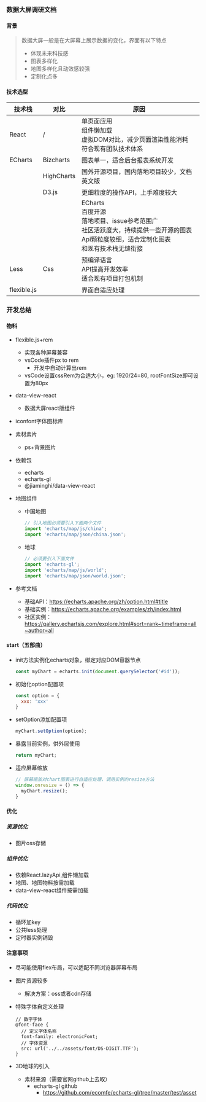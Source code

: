 ### 数据大屏调研文档

#### 背景

> 数据大屏一般是在大屏幕上展示数据的变化，界面有以下特点
>
> - 体现未来科技感
> - 图表多样化
> - 地图多样化且动效感较强
> - 定制化点多

#### 技术选型

| 技术栈      | 对比       | 原因                                                         |
| ----------- | ---------- | ------------------------------------------------------------ |
| React       | /          | 单页面应用<br />组件懒加载<br />虚拟DOM对比，减少页面渲染性能消耗<br />符合现有团队技术体系 |
| ECharts     | Bizcharts  | 图表单一，适合后台报表系统开发                               |
|             | HighCharts | 国外开源项目，国内落地项目较少，文档英文版                   |
|             | D3.js      | 更细粒度的操作API，上手难度较大                              |
|             |            | ECharts<br />百度开源<br />落地项目、issue参考范围广<br />社区活跃度大，持续提供一些开源的图表<br />Api颗粒度较细，适合定制化图表<br />和现有技术栈无缝衔接 |
| Less        | Css        | 预编译语言<br />API提高开发效率<br />适合现有项目打包机制    |
| flexible.js |            | 界面自适应处理                                               |

### 开发总结

#### 物料

- flexible.js+rem

  - 实现各种屏幕兼容
  - vsCode插件px to rem
    - 开发中自动计算出rem
  - vsCode设置cssRem为合适大小，eg: 1920/24=80, rootFontSize即可设置为80px

- data-view-react

  - 数据大屏react版组件

- iconfont字体图标库

- 素材素片

  - ps+背景图片

- 依赖包

  - echarts
  - echarts-gl
  - @jiaminghi/data-view-react

- 地图组件

  - 中国地图

    ```javascript
    // 引入地图必须要引入下面两个文件
    import 'echarts/map/js/china';
    import 'echarts/map/json/china.json';
    ```

  - 地球

    ```javascript
    // 必须要引入下面文件
    import 'echarts-gl';
    import 'echarts/map/js/world';
    import 'echarts/map/json/world.json';
    ```

- 参考文档

  - 基础API：https://echarts.apache.org/zh/option.html#title
  - 基础实例：https://echarts.apache.org/examples/zh/index.html
  - 社区实例：https://gallery.echartsjs.com/explore.html#sort=rank~timeframe=all~author=all

#### start（五部曲）

- init方法实例化echarts对象，绑定对应DOM容器节点

  ```javascript
  const myChart = echarts.init(document.querySelector('#id'));
  ```

- 初始化option配置项

  ```javascript
  const option = {
    xxx: 'xxx'
  }
  ```

- setOption添加配置项

  ```javascript
  myChart.setOption(option);
  ```

- 暴露当前实例，供外层使用

  ```javascript
  return myChart;
  ```

- 适应屏幕缩放

  ```javascript
  // 屏幕缩放对chart图表进行自适应处理，调用实例的resize方法
  window.onresize = () => {
    myChart.resize();
  }
  ```

#### 优化

##### 资源优化

- 图片oss存储

##### 组件优化

- 依赖React.lazyApi,组件懒加载
- 地图、地图物料按需加载
- data-view-react组件按需加载

##### 代码优化

- 循环加key
- 公共less处理
- 定时器实例销毁

#### 注意事项

- 尽可能使用flex布局，可以适配不同浏览器屏幕布局

- 图片资源较多

  - 解决方案：oss或者cdn存储

- 特殊字体自定义处理

  ```less
  // 数字字体
  @font-face {
    // 定义字体名称
    font-family: electronicFont;
    // 字体资源
    src: url('../../assets/font/DS-DIGIT.TTF');
  }
  ```

- 3D地球的引入

  - 素材来源（需要官网github上去取）
    - echarts-gl github
      - https://github.com/ecomfe/echarts-gl/tree/master/test/asset


